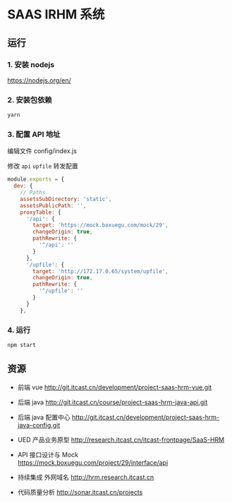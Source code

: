 # SAAS IRHM 系统

## 运行

### 1. 安装 nodejs

https://nodejs.org/en/

### 2. 安装包依赖

```sh
yarn
```

### 3. 配置 API 地址

编辑文件 config/index.js

修改 `api` `upfile` 转发配置

```js
module.exports = {
  dev: {
    // Paths
    assetsSubDirectory: 'static',
    assetsPublicPath: '',
    proxyTable: {
      '/api': {
        target: 'https://mock.boxuegu.com/mock/29',
        changeOrigin: true,
        pathRewrite: {
          '^/api': ''
        }
      },
      '/upfile': {
        target: 'http://172.17.0.65/system/upfile',
        changeOrigin: true,
        pathRewrite: {
          '^/upfile': ''
        }
      }
    },
```

### 4. 运行

```sh
npm start
```

## 资源

- 前端 vue
  http://git.itcast.cn/development/project-saas-hrm-vue.git

- 后端 java
  http://git.itcast.cn/course/project-saas-hrm-java-api.git

- 后端 java 配置中心
  http://git.itcast.cn/development/project-saas-hrm-java-config.git

- UED 产品业务原型
  http://research.itcast.cn/itcast-frontpage/SaaS-HRM

- API 接口设计与 Mock
  https://mock.boxuegu.com/project/29/interface/api

- 持续集成 外网域名
  http://hrm.research.itcast.cn

- 代码质量分析
  http://sonar.itcast.cn/projects
